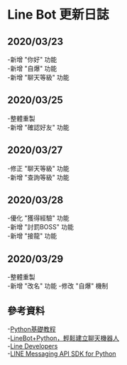 # Line Bot 更新日誌

## 2020/03/23
-新增 "你好" 功能  
-新增 "自爆" 功能  
-新增 "聊天等級" 功能  

## 2020/03/25
-整體重製  
-新增 "確認好友" 功能  

## 2020/03/27
-修正 "聊天等級" 功能  
-新增 "查詢等級" 功能  

## 2020/03/28
-優化 "獲得經驗" 功能  
-新增 "討罰BOSS" 功能  
-新增 "接龍" 功能   

## 2020/03/29
-整體重製  
-新增 "改名" 功能
-修改 "自爆" 機制

## 參考資料
-[Python基礎教程](https://www.runoob.com/python/python-tutorial.html)  
-[LineBot+Python，輕鬆建立聊天機器人](https://yaoandy107.github.io/line-bot-tutorial/)  
-[Line Developers](https://developers.line.biz/en/docs/messaging-api/)  
-[LINE Messaging API SDK for Python](https://github.com/line/line-bot-sdk-python#line-messaging-api-sdk-for-python)  
